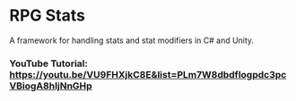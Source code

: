 # RPG Stats

A framework for handling stats and stat modifiers in C# and Unity.

### YouTube Tutorial: https://youtu.be/VU9FHXjkC8E&list=PLm7W8dbdflogpdc3pcVBiogA8hIjNnGHp